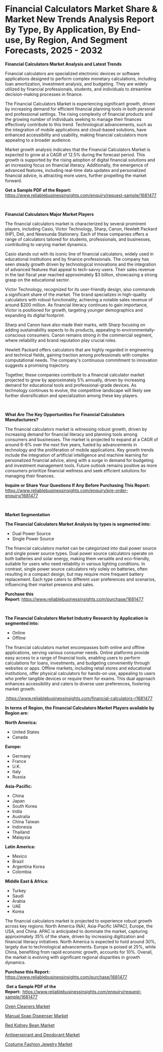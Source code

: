 <p><h1>Financial Calculators Market Share & Market New Trends Analysis Report By Type, By Application, By End-use, By Region, And Segment Forecasts, 2025 - 2032</h1></p><p><strong>Financial Calculators Market Analysis and Latest Trends</strong></p>
<p><p>Financial calculators are specialized electronic devices or software applications designed to perform complex monetary calculations, including loan amortization, investment analysis, and budgeting. They are widely utilized by financial professionals, students, and individuals to streamline decision-making processes in finance. </p><p>The Financial Calculators Market is experiencing significant growth, driven by increasing demand for efficient financial planning tools in both personal and professional settings. The rising complexity of financial products and the growing number of individuals seeking to manage their finances effectively contribute to this trend. Technological advancements, such as the integration of mobile applications and cloud-based solutions, have enhanced accessibility and usability, making financial calculators more appealing to a broader audience.</p><p>Market growth analysis indicates that the Financial Calculators Market is expected to grow at a CAGR of 12.5% during the forecast period. This growth is supported by the rising adoption of digital financial solutions and an increasing focus on financial literacy. Additionally, the emergence of advanced features, including real-time data updates and personalized financial advice, is attracting more users, further propelling the market forward.</p></p>
<p><strong>Get a Sample PDF of the Report:&nbsp;</strong> <a href="https://www.reliablebusinessinsights.com/enquiry/request-sample/1681477?utm_campaign=57&utm_medium=2&utm_source=Github&utm_content=ia&utm_term=04042025&utm_id=financial-calculators">https://www.reliablebusinessinsights.com/enquiry/request-sample/1681477</a></p>
<p>&nbsp;</p>
<p><strong>Financial Calculators Major Market Players</strong></p>
<p><p>The financial calculators market is characterized by several prominent players, including Casio, Victor Technology, Sharp, Canon, Hewlett Packard (HP), Deli, and Newsunda Stationery. Each of these companies offers a range of calculators tailored for students, professionals, and businesses, contributing to varying market dynamics.</p><p>Casio stands out with its iconic line of financial calculators, widely used in educational institutions and by finance professionals. The company has seen steady growth driven by technological innovations and the integration of advanced features that appeal to tech-savvy users. Their sales revenue in the last fiscal year reached approximately $3 billion, showcasing a strong grasp on the educational sector.</p><p>Victor Technology, recognized for its user-friendly design, also commands a significant share of the market. The brand specializes in high-quality calculators with robust functionality, achieving a notable sales revenue of around $200 million. As financial literacy continues to gain importance, Victor is positioned for growth, targeting younger demographics and expanding its digital footprint.</p><p>Sharp and Canon have also made their marks, with Sharp focusing on adding sustainability aspects to its products, appealing to environmentally-conscious consumers. Canon remains strong in the commercial segment, where reliability and brand reputation play crucial roles.</p><p>Hewlett Packard offers calculators that are highly regarded in engineering and technical fields, gaining traction among professionals with complex computational needs. The company's continuous commitment to innovation suggests a promising trajectory.</p><p>Together, these companies contribute to a financial calculator market projected to grow by approximately 5% annually, driven by increasing demand for educational tools and professional-grade devices. As technology continues to evolve, the competitive landscape will likely see further diversification and specialization among these key players.</p></p>
<p>&nbsp;</p>
<p><strong>What Are The Key Opportunities For Financial Calculators Manufacturers?</strong></p>
<p><p>The financial calculators market is witnessing robust growth, driven by increasing demand for financial literacy and planning tools among consumers and businesses. The market is projected to expand at a CAGR of around 6-8% over the next five years, fueled by advancements in technology and the proliferation of mobile applications. Key growth trends include the integration of artificial intelligence and machine learning for personalized financial advice, along with a surge in demand for budgeting and investment management tools. Future outlook remains positive as more consumers prioritize financial wellness and seek efficient solutions for managing their finances.</p></p>
<p><strong>Inquire or Share Your Questions If Any Before Purchasing This Report:</strong> <a href="https://www.reliablebusinessinsights.com/enquiry/pre-order-enquiry/1681477?utm_campaign=57&utm_medium=2&utm_source=Github&utm_content=ia&utm_term=04042025&utm_id=financial-calculators">https://www.reliablebusinessinsights.com/enquiry/pre-order-enquiry/1681477</a></p>
<p>&nbsp;</p>
<p><strong>Market Segmentation</strong></p>
<p><strong>The Financial Calculators Market Analysis by types is segmented into:</strong></p>
<p><ul><li>Dual Power Source</li><li>Single Power Source</li></ul></p>
<p><p>The financial calculators market can be categorized into dual power source and single power source types. Dual power source calculators operate on both batteries and solar energy, making them versatile and eco-friendly, suitable for users who need reliability in various lighting conditions. In contrast, single power source calculators rely solely on batteries, often resulting in a compact design, but may require more frequent battery replacement. Each type caters to different user preferences and scenarios, influencing their market presence and sales.</p></p>
<p><strong>Purchase this Report:&nbsp;</strong><a href="https://www.reliablebusinessinsights.com/purchase/1681477?utm_campaign=57&utm_medium=2&utm_source=Github&utm_content=ia&utm_term=04042025&utm_id=financial-calculators">https://www.reliablebusinessinsights.com/purchase/1681477</a></p>
<p>&nbsp;</p>
<p><strong>The Financial Calculators Market Industry Research by Application is segmented into:</strong></p>
<p><ul><li>Online</li><li>Offline</li></ul></p>
<p><p>The financial calculators market encompasses both online and offline applications, serving various consumer needs. Online platforms provide easy access to a range of financial tools, enabling users to perform calculations for loans, investments, and budgeting conveniently through websites or apps. Offline markets, including retail stores and educational institutions, offer physical calculators for hands-on use, appealing to users who prefer tangible devices or require them for exams. This dual approach enhances accessibility and caters to diverse user preferences, fostering market growth.</p></p>
<p><a href="https://www.reliablebusinessinsights.com/financial-calculators-r1681477?utm_campaign=57&utm_medium=2&utm_source=Github&utm_content=ia&utm_term=04042025&utm_id=financial-calculators">&nbsp;https://www.reliablebusinessinsights.com/financial-calculators-r1681477</a></p>
<p><strong>In terms of Region, the Financial Calculators Market Players available by Region are:</strong></p>
<p>
    <p> <strong> North America: </strong>
        <ul>
            <li>United States</li>
            <li>Canada</li>
        </ul>
        </p> 
    <p> <strong> Europe: </strong>
        <ul>
            <li>Germany</li>
            <li>France</li>
            <li>U.K.</li>
            <li>Italy</li>
            <li>Russia</li>
        </ul>
        </p> 
    <p> <strong> Asia-Pacific: </strong>
        <ul>
            <li>China</li>
            <li>Japan</li>
            <li>South Korea</li>
            <li>India</li>
            <li>Australia</li>
            <li>China Taiwan</li>
            <li>Indonesia</li>
            <li>Thailand</li>
            <li>Malaysia</li>
        </ul>
        </p> 
    <p> <strong> Latin America: </strong>
        <ul>
            <li>Mexico</li>
            <li>Brazil</li>
            <li>Argentina Korea</li>
            <li>Colombia</li>
        </ul>
        </p> 
    <p> <strong> Middle East & Africa: </strong>
        <ul>
            <li>Turkey</li>
            <li>Saudi</li>
            <li>Arabia</li>
            <li>UAE</li>
            <li>Korea</li>
        </ul>
    </p>
    </p>
<p><p>The financial calculators market is projected to experience robust growth across key regions: North America (NA), Asia-Pacific (APAC), Europe, the USA, and China. APAC is anticipated to dominate the market, capturing approximately 35% of the share, driven by increasing digitization and financial literacy initiatives. North America is expected to hold around 30%, largely due to technological advancements. Europe is poised at 25%, while China, benefiting from rapid economic growth, accounts for 10%. Overall, the market is evolving with significant regional disparities in growth dynamics.</p></p>
<p><strong>Purchase this Report: </strong><a href="https://www.reliablebusinessinsights.com/purchase/1681477?utm_campaign=57&utm_medium=2&utm_source=Github&utm_content=ia&utm_term=04042025&utm_id=financial-calculators">https://www.reliablebusinessinsights.com/purchase/1681477</a></p>
<p>&nbsp;<strong>Get a Sample PDF of the Report:&nbsp;&nbsp;</strong><a href="https://www.reliablebusinessinsights.com/enquiry/request-sample/1681477?utm_campaign=57&utm_medium=2&utm_source=Github&utm_content=ia&utm_term=04042025&utm_id=financial-calculators">https://www.reliablebusinessinsights.com/enquiry/request-sample/1681477</a></p>
<p><strong></strong></p>
<p><p><a href="https://github.com/direepittr/Market-Research-Report-List-1/blob/main/oven-cleaners-market.md?utm_campaign=57&utm_medium=2&utm_source=Github&utm_content=ia&utm_term=04042025&utm_id=financial-calculators">Oven Cleaners Market</a></p><p><a href="https://github.com/lenjakam/Market-Research-Report-List-1/blob/main/manual-soap-dispenser-market.md?utm_campaign=57&utm_medium=2&utm_source=Github&utm_content=ia&utm_term=04042025&utm_id=financial-calculators">Manual Soap Dispenser Market</a></p><p><a href="https://github.com/quiraytaibat/Market-Research-Report-List-1/blob/main/red-kidney-bean-market.md?utm_campaign=57&utm_medium=2&utm_source=Github&utm_content=ia&utm_term=04042025&utm_id=financial-calculators">Red Kidney Bean Market</a></p><p><a href="https://github.com/houltngake/Market-Research-Report-List-1/blob/main/antiperspirant-and-deodorant-market.md?utm_campaign=57&utm_medium=2&utm_source=Github&utm_content=ia&utm_term=04042025&utm_id=financial-calculators">Antiperspirant and Deodorant Market</a></p><p><a href="https://github.com/pllahoithana9/Market-Research-Report-List-1/blob/main/costume-fashion-jewelry-market.md?utm_campaign=57&utm_medium=2&utm_source=Github&utm_content=ia&utm_term=04042025&utm_id=financial-calculators">Costume Fashion Jewelry Market</a></p></p>
